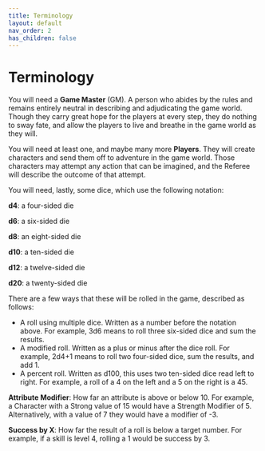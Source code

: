 ```yaml
---
title: Terminology
layout: default
nav_order: 2
has_children: false
---
```


# Terminology

You will need a **Game Master** (GM). A person who abides by the rules and remains entirely neutral in describing and adjudicating the game world. Though they carry great hope for the players at every step, they do nothing to sway fate, and allow the players to live and breathe in the game world as they will.

You will need at least one, and maybe many more **Players**. They will create characters and send them off to adventure in the game world. Those characters may attempt any action that can be imagined, and the Referee will describe the outcome of that attempt.

You will need, lastly, some dice, which use the following notation:

**d4**: a four-sided die

**d6**: a six-sided die

**d8**: an eight-sided die

**d10**: a ten-sided die

**d12**: a twelve-sided die

**d20**: a twenty-sided die

There are a few ways that these will be rolled in the game, described as follows:
- A roll using multiple dice. Written as a number before the notation above. For example, 3d6 means to roll three six-sided dice and sum the results.
- A modified roll. Written as a plus or minus after the dice roll. For example, 2d4+1 means to roll two four-sided dice, sum the results, and add 1.
- A percent roll. Written as d100, this uses two ten-sided dice read left to right. For example, a roll of a 4 on the left and a 5 on the right is a 45. 

**Attribute Modifier**: How far an attribute is above or below 10. For example, a Character with a Strong value of 15 would have a Strength Modifier of 5. Alternatively, with a value of 7 they would have a modifier of -3.

**Success by X**: How far the result of a roll is below a target number. For example, if a skill is level 4, rolling a 1 would be success by 3.
